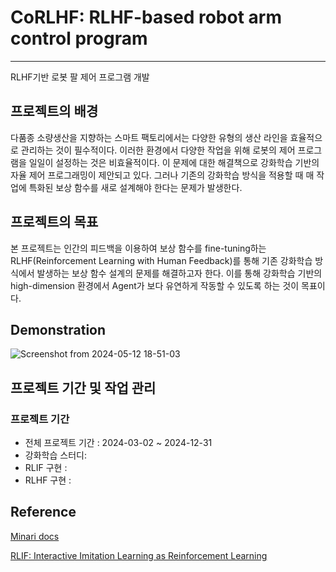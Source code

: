 # CoRLHF: RLHF-based robot arm control program
---
RLHF기반 로봇 팔 제어 프로그램 개발

## 프로젝트의 배경
 다품종 소량생산을 지향하는 스마트 팩토리에서는 다양한 유형의 생산 라인을 효율적으로 관리하는 것이 필수적이다. 이러한 환경에서 다양한 작업을 위해 로봇의 제어 프로그램을 일일이 설정하는 것은 비효율적이다. 이 문제에 대한 해결책으로 강화학습 기반의 자율 제어 프로그래밍이 제안되고 있다. 그러나 기존의 강화학습 방식을 적용할 때 매 작업에 특화된 보상 함수를 새로 설계해야 한다는 문제가 발생한다.

## 프로젝트의 목표
 본 프로젝트는 인간의 피드백을 이용하여 보상 함수를 fine-tuning하는 RLHF(Reinforcement Learning with Human Feedback)를 통해 기존 강화학습 방식에서 발생하는 보상 함수 설계의 문제를 해결하고자 한다. 이를 통해 강화학습 기반의 high-dimension 환경에서 Agent가 보다 유연하게 작동할 수 있도록 하는 것이 목표이다.

## Demonstration
![Screenshot from 2024-05-12 18-51-03](https://github.com/eunjuyummy/AI_Project_CoRLHF/assets/101487529/b5eb5648-da00-4ba1-9ef6-51bec5759d5c)

## 프로젝트 기간 및 작업 관리

### 프로젝트 기간 

- 전체 프로젝트 기간 : 2024-03-02 ~ 2024-12-31
- 강화학습 스터디:
- RLIF 구현 : 
- RLHF 구현 : 

## Reference
[Minari docs](https://minari.farama.org/)

[RLIF: Interactive Imitation Learning as Reinforcement Learning](https://rlif-page.github.io/)

<br>
